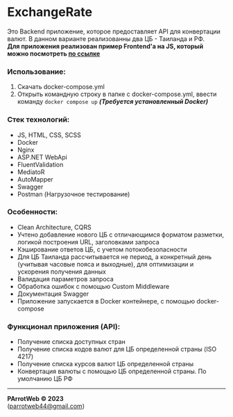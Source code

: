 # ExchangeRate
Это Backend приложение, которое предоставляет API для конвертации валют.
В данном варианте реализованны два ЦБ - Таиланда и РФ.  
**Для приложения реализован пример Frontend'а на JS, который можно посмотреть [по ссылке](http://217.71.129.139:5021/)**

### Использование:
1. Скачать docker-compose.yml
2. Открыть командную строку в папке с docker-compose.yml, ввести команду `docker compose up` ***(Требуется установленный Docker)***

### Стек технологий:
- JS, HTML, CSS, SCSS
- Docker
- Nginx
- ASP.NET WebApi
- FluentValidation
- MediatoR
- AutoMapper
- Swagger
- Postman (Нагрузочное тестирование)

### Особенности:
- Clean Architecture, CQRS
- Учтено добавление нового ЦБ с отличающимся форматом разметки, логикой построения URL, заголовками запроса
- Кэширование ответов ЦБ, с учетом потокобезопасности
- Для ЦБ Таиланда рассчитывается не период, а конкретный день (учитывая часовые пояса и выходные), для оптимизации и ускорения получения данных
- Валидация параметров запроса
- Обработка ошибок с помощью Custom Middleware
- Документация Swagger
- Приложение запускается в Docker контейнере, с помощью docker-compose

### Функционал приложения (API):
- Получение списка доступных стран
- Получение списка кодов валют для ЦБ определенной страны (ISO 4217)
- Получение списка курсов валют ЦБ определенной страны
- Конвертация валюты с помощью ЦБ определенной страны. По умолчанию ЦБ РФ

---
**PArrotWeb © 2023**  
(parrotweb44@gmail.com)
